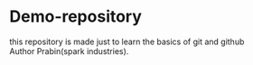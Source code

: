 # Demo-repository

this repository is made just to learn the basics of git and github
<br>
Author Prabin(spark industries).
